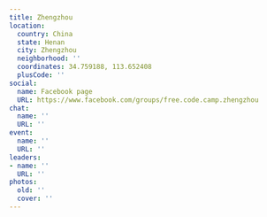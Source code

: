 ```yaml
---
title: Zhengzhou
location:
  country: China
  state: Henan
  city: Zhengzhou
  neighborhood: ''
  coordinates: 34.759188, 113.652408
  plusCode: ''
social:
  name: Facebook page
  URL: https://www.facebook.com/groups/free.code.camp.zhengzhou
chat:
  name: ''
  URL: ''
event:
  name: ''
  URL: ''
leaders:
- name: ''
  URL: ''
photos:
  old: ''
  cover: ''
---
```

